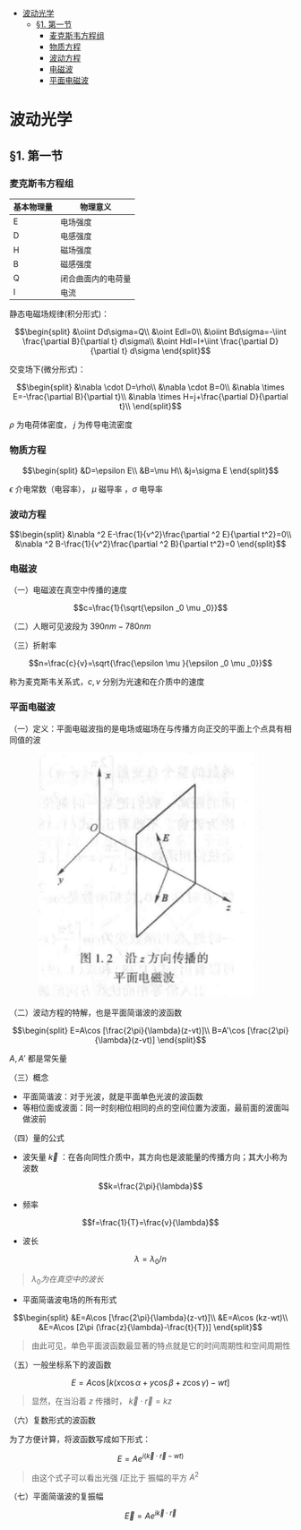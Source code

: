 <head>
  <script src="https://cdn.mathjax.org/mathjax/latest/MathJax.js?config=TeX-AMS-MML_HTMLorMML" type="text/javascript"></script>
  <script type="text/x-mathjax-config">
    MathJax.Hub.Config({
      tex2jax: {
      skipTags: ['script', 'noscript', 'style', 'textarea', 'pre'],
      inlineMath: [['$','$']]
      }
    });
  </script>
</head>

- [波动光学](#波动光学)
  - [§1. 第一节](#1-第一节)
    - [麦克斯韦方程组](#麦克斯韦方程组)
    - [物质方程](#物质方程)
    - [波动方程](#波动方程)
    - [电磁波](#电磁波)
    - [平面电磁波](#平面电磁波)



# 波动光学

## §1. 第一节

### 麦克斯韦方程组

基本物理量|物理意义
---|---
E|电场强度
D|电感强度
H|磁场强度
B|磁感强度
Q|闭合曲面内的电荷量
I|电流

静态电磁场规律(积分形式)：

$$\begin{split}
    &\oiint Dd\sigma=Q\\
    &\oint Edl=0\\
    &\oiint Bd\sigma=-\iint \frac{\partial B}{\partial t} d\sigma\\
    &\oint Hdl=I+\iint \frac{\partial D}{\partial t} d\sigma
\end{split}$$

交变场下(微分形式)：

$$\begin{split}
  &\nabla \cdot D=\rho\\
  &\nabla \cdot B=0\\
  &\nabla \times E=-\frac{\partial B}{\partial t}\\
  &\nabla \times H=j+\frac{\partial D}{\partial t}\\
\end{split}$$
 
$\rho$ 为电荷体密度， $j$ 为传导电流密度

### 物质方程

$$\begin{split}
  &D=\epsilon E\\
  &B=\mu H\\
  &j=\sigma E
\end{split}$$

$\epsilon$ 介电常数（电容率）， $\mu$ 磁导率 ，$\sigma$ 电导率 

### 波动方程

$$\begin{split}
  &\nabla ^2 E-\frac{1}{v^2}\frac{\partial ^2 E}{\partial t^2}=0\\
  &\nabla ^2 B-\frac{1}{v^2}\frac{\partial ^2 B}{\partial t^2}=0
\end{split}$$

### 电磁波

（一）电磁波在真空中传播的速度

$$c=\frac{1}{\sqrt{\epsilon _0 \mu _0}}$$

（二）人眼可见波段为 $390nm - 780nm$

（三）折射率

$$n=\frac{c}{v}=\sqrt{\frac{\epsilon \mu }{\epsilon _0 \mu _0}}$$

称为麦克斯韦关系式，$c,v$ 分别为光速和在介质中的速度

### 平面电磁波

（一）定义：平面电磁波指的是电场或磁场在与传播方向正交的平面上个点具有相同值的波

<div align="center"><img src="./OpticsPic/1.png" width="400"></div>

（二）波动方程的特解，也是平面简谐波的波函数

$$\begin{split}
  E=A\cos [\frac{2\pi}{\lambda}(z-vt)]\\
  B=A'\cos [\frac{2\pi}{\lambda}(z-vt)]
\end{split}$$

$A,A'$ 都是常矢量

（三）概念

- 平面简谐波：对于光波，就是平面单色光波的波函数
- 等相位面或波面：同一时刻相位相同的点的空间位置为波面，最前面的波面叫做波前

（四）量的公式

- 波矢量 $\vec{k}$ ：在各向同性介质中，其方向也是波能量的传播方向；其大小称为波数

$$k=\frac{2\pi}{\lambda}$$

- 频率

$$f=\frac{1}{T}=\frac{v}{\lambda}$$

- 波长

$$\lambda =\lambda _0/n$$

> $\lambda _0 为在真空中的波长$

- 平面简谐波电场的所有形式

$$\begin{split}
  &E=A\cos [\frac{2\pi}{\lambda}(z-vt)]\\
  &E=A\cos (kz-wt)\\
  &E=A\cos [2\pi (\frac{z}{\lambda}-\frac{t}{T})]
\end{split}$$

>由此可见，单色平面波函数最显著的特点就是它的时间周期性和空间周期性

（五）一般坐标系下的波函数

$$E=A\cos [k(x\cos \alpha +y\cos \beta +z\cos \gamma)-wt]$$

> 显然，在当沿着 $z$ 传播时， $\vec{k} \cdot \vec{r}=kz$

（六）复数形式的波函数

为了方便计算，将波函数写成如下形式：

$$E=Ae^{i(\vec{k}\cdot \vec{r}-wt)}$$

> 由这个式子可以看出光强 $I$正比于 振幅的平方 $A^2$

（七）平面简谐波的复振幅

$$\vec{E}=Ae^{i\vec{k}\cdot \vec{r}}$$